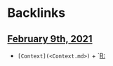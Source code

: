 
# Backlinks
## [February 9th, 2021](<February 9th, 2021.md>)
- `[Context](<Context.md>)` + `[R:](<R:.md>)

